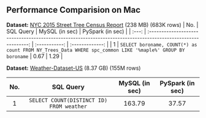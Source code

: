 ## Performance Comparision on Mac
**Dataset:** [NYC 2015 Street Tree Census Report](https://data.cityofnewyork.us/Environment/2015-Street-Tree-Census-Tree-Data/pi5s-9p35) (238 MB) (683K rows)
|  No.  |                                                   SQL Query                                                   | MySQL (in sec) | PySpark (in sec) |
| :---: | :-----------------------------------------------------------------------------------------------------------: | :-----------: | :-------------: |
|   1   | ```SELECT boroname, COUNT(*) as count FROM NY_Trees_Data WHERE spc_common LIKE '%maple%' GROUP BY boroname``` |     0.67      |      1.29       |

**Dataset:** [Weather-Dataset-US](https://www.kaggle.com/datasets/nachiketkamod/weather-dataset-us?resource=download) (8.37 GB) (155M rows)

|  No.  |                    SQL Query                     | MySQL (in sec) | PySpark (in sec) |
| :---: | :----------------------------------------------: | :-----------: | :-------------: |
|   1   | ```SELECT COUNT(DISTINCT ID) FROM weather```     |    163.79     |      37.57      |
